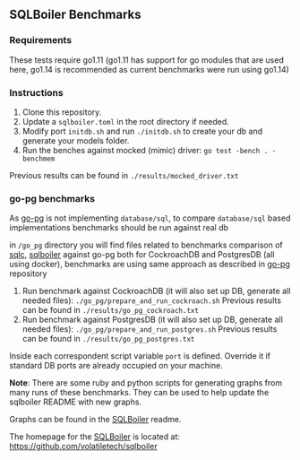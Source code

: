 ## SQLBoiler Benchmarks

### Requirements

These tests require go1.11 (go1.11 has support for go modules that are used here, go1.14 is recommended as current benchmarks were run using go1.14)

### Instructions

1. Clone this repository.
1. Update a `sqlboiler.toml` in the root directory if needed.
1. Modify port `initdb.sh` and run `./initdb.sh` to create your db and generate your models folder.
1. Run the benches against mocked (mimic) driver: `go test -bench . -benchmem`

Previous results can be found in `./results/mocked_driver.txt`

### go-pg benchmarks
As [go-pg](https://github.com/go-pg/pg) is not implementing `database/sql`,
to compare `database/sql` based implementations benchmarks should be run against real db

in `/go_pg` directory you will find files related to benchmarks comparison of [sqlc](https://github.com/kyleconroy/sqlc), [sqlboiler](https://github.com/volatiletech/sqlboiler) against go-pg both for CockroachDB and PostgresDB (all using docker), benchmarks are using same approach as described in [go-pg](https://github.com/go-pg/pg/blob/v10.0.0-beta.1/bench_test.go) repository

1. Run benchmark against CockroachDB (it will also set up DB, generate all needed files): `./go_pg/prepare_and_run_cockroach.sh`
    Previous results can be found in `./results/go_pg_cockroach.txt`
1. Run benchmark against PostgresDB (it will also set up DB, generate all needed files): `./go_pg/prepare_and_run_postgres.sh`
    Previous results can be found in `./results/go_pg_postgres.txt`

Inside each correspondent script variable `port` is defined. Override it if standard DB ports are already occupied on your machine.

**Note**: There are some ruby and python scripts for generating graphs from
many runs of these benchmarks. They can be used to help update the sqlboiler
README with new graphs.

Graphs can be found in the [SQLBoiler](https://github.com/volatiletech/sqlboiler) readme.

The homepage for the [SQLBoiler](https://github.com/volatiletech/sqlboiler) is located at: https://github.com/volatiletech/sqlboiler 
